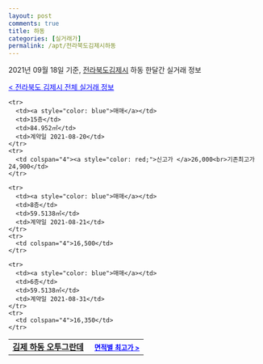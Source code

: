 ```yaml
---
layout: post
comments: true
title: 하동
categories: [실거래가]
permalink: /apt/전라북도김제시하동
---
```


2021년 09월 18일 기준, <a href="/apt/전라북도김제시">전라북도김제시</a> 하동 한달간 실거래 정보

<a style="color: blue;" href="/apt/전라북도김제시">< 전라북도 김제시 전체 실거래 정보</a>
<!---- start ---->
<table>
  <tr>
    <td colspan="4" style="font-weight: bold;"><a href="/apt/전라북도김제시하동김제하동오투그란데">김제 하동 오투그란데</a> &nbsp;&nbsp;&nbsp; <a style="color: blue; font-size: smaller;" href="/apt/전라북도김제시하동김제하동오투그란데">면적별 최고가 ></a></td>
  </tr>
    
    <tr>
      <td><a style="color: blue">매매</a></td>
      <td>15층</td>
      <td>84.952㎡</td>
      <td>계약일 2021-08-20</td>
    </tr>
    <tr>
      <td colspan="4"><a style="color: red;">신고가 </a>26,000<br>기존최고가 24,900</td>
    </tr>
      
    <tr>
      <td><a style="color: blue">매매</a></td>
      <td>8층</td>
      <td>59.5138㎡</td>
      <td>계약일 2021-08-21</td>
    </tr>
    <tr>
      <td colspan="4">16,500</td>
    </tr>
      
    <tr>
      <td><a style="color: blue">매매</a></td>
      <td>6층</td>
      <td>59.5138㎡</td>
      <td>계약일 2021-08-31</td>
    </tr>
    <tr>
      <td colspan="4">16,350</td>
    </tr>
      
</table>
<!---- end ---->
    